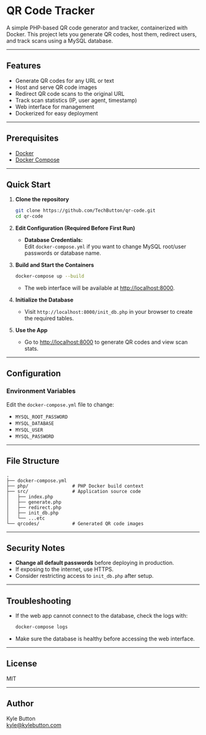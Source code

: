 # QR Code Tracker

A simple PHP-based QR code generator and tracker, containerized with Docker. This project lets you generate QR codes, host them, redirect users, and track scans using a MySQL database.

---

## Features

- Generate QR codes for any URL or text
- Host and serve QR code images
- Redirect QR code scans to the original URL
- Track scan statistics (IP, user agent, timestamp)
- Web interface for management
- Dockerized for easy deployment

---

## Prerequisites

- [Docker](https://www.docker.com/get-started)
- [Docker Compose](https://docs.docker.com/compose/)

---

## Quick Start

1. **Clone the repository**

   ```sh
   git clone https://github.com/TechButton/qr-code.git
   cd qr-code
   ```

2. **Edit Configuration (Required Before First Run)**

   - **Database Credentials:**  
     Edit `docker-compose.yml` if you want to change MySQL root/user passwords or database name.

3. **Build and Start the Containers**

   ```sh
   docker-compose up --build
   ```

   - The web interface will be available at [http://localhost:8000](http://localhost:8000).

4. **Initialize the Database**

   - Visit `http://localhost:8000/init_db.php` in your browser to create the required tables.

5. **Use the App**

   - Go to [http://localhost:8000](http://localhost:8000) to generate QR codes and view scan stats.

---

## Configuration

### Environment Variables

Edit the `docker-compose.yml` file to change:

- `MYSQL_ROOT_PASSWORD`
- `MYSQL_DATABASE`
- `MYSQL_USER`
- `MYSQL_PASSWORD`

---

## File Structure

```
.
├── docker-compose.yml
├── php/                # PHP Docker build context
├── src/                # Application source code
│   ├── index.php
│   ├── generate.php
│   ├── redirect.php
│   ├── init_db.php
│   └── ...etc
└── qrcodes/            # Generated QR code images
```

---

## Security Notes

- **Change all default passwords** before deploying in production.
- If exposing to the internet, use HTTPS.
- Consider restricting access to `init_db.php` after setup.

---

## Troubleshooting

- If the web app cannot connect to the database, check the logs with:
  ```sh
  docker-compose logs
  ```
- Make sure the database is healthy before accessing the web interface.

---

## License

MIT

---

## Author

Kyle Button  
kyle@kylebutton.com
